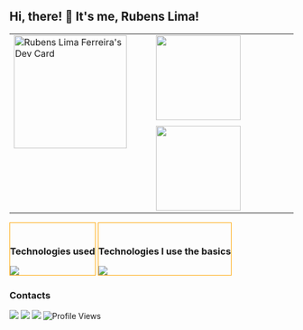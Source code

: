 <div>
    <h2>Hi, there! 🚀 It's me, Rubens Lima!</h2>
</div>

<table>
    <tr>
        <td style="width: 50%; vertical-align: top;">
            <div>
                <a href="https://github.com/RubensLFerreira"></a>
                <a href="https://app.daily.dev/rubenslimaferreira">
                    <img src="https://api.daily.dev/devcards/103719d3d0834ee8b1f95425bcff9e6a.png?r=5y9" width="200"
                        alt="Rubens Lima Ferreira's Dev Card" />
                </a>
            </div>
        </td>
        <td style="width: 50%; vertical-align: top;">
            <div>
                <div style="display: inline-block;">
                    <img height="150em"
                        src="https://github-readme-stats.vercel.app/api?username=RubensLFerreira&show_icons=true&theme=aura&hide_border=true&bg_color=0D1117&include_all_commits=true&count_private=true" />
                </div>
                <div style="display: inline-block; margin-top: 10px;">
                    <img height="150em"
                        src="https://github-readme-stats.vercel.app/api/top-langs/?username=RubensLFerreira&layout=compact&langs_count=7&theme=aura&hide_border=true&bg_color=0D1117" />
                </div>
            </div>
        </td>
    </tr>
</table>

<div style="display: inline-block; border: 1px solid orange;"><br>
    <h3>Technologies used</h3>
    <a href="https://skillicons.dev">
        <img src="https://skillicons.dev/icons?i=html,css,js,ts,nodejs,express,prisma,postgres,postman,jest&theme=dark" />
    </a>
</div>

<div style="display: inline-block; border: 1px solid orange;"><br>
    <h3>Technologies I use the basics</h3>
    <a href="https://skillicons.dev">
        <img src="https://skillicons.dev/icons?i=react,vite,bootstrap,styledcomponents,vercel,materialui&theme=dark" />
    </a>
</div>

<div>
    <h3>Contacts</h3>
    <a href="https://discord.com/channels/@me" target="_blank"><img
            src="https://img.shields.io/badge/Discord-7289DA?style=for-the-badge&logo=discord&logoColor=white"
            target="_blank"></a>
    <a href="mailto:rubensifce00@gmail.com"><img
            src="https://img.shields.io/badge/Gmail-D14836?style=for-the-badge&logo=gmail&logoColor=white"
            target="_blank"></a>
    <a href="https://www.linkedin.com/in/rubens-lima-363526149/" target="_blank"><img
            src="https://img.shields.io/badge/-LinkedIn-%230077B5?style=for-the-badge&logo=linkedin&logoColor=white"
            target="_blank"></a>
    <img src="https://komarev.com/ghpvc/?username=RubensLFerreira&label=Profile%20views&color=218a45&style=flat"
        alt="Profile Views" />
</div>
